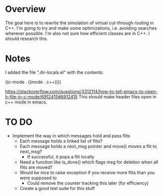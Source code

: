 # Overview

The goal here is to rewrite the simulation of virtual cut-through routing in C++.
I'm going to try and make some optimizations, i.e. avoiding searches wherever possible.
I'm also not sure how efficient classes are in C++. I should research this.

# Notes

I added the file ".dir-locals.el" with the contents:

((c-mode . ((mode . c++))))

https://stackoverflow.com/questions/3312114/how-to-tell-emacs-to-open-h-file-in-c-mode/6912415#6912415
This should make header files open in c++ mode in emacs.

# TO DO

* Implement the way in which messages hold and pass flits
  - Each message holds a linked list of flits?
  - Each message holds a next_msg pointer and move() moves a flit to next_msg?
    * If successful, it pops a flit locally
  - Need a function like is_done() which flags msg for deletion when all flits are moved?
  - Would be nice to raise exception if you receive more flits than you were supposed to
    * Could remove the counter tracking this later (for efficiency)
  - Create a good test suite for this stuff